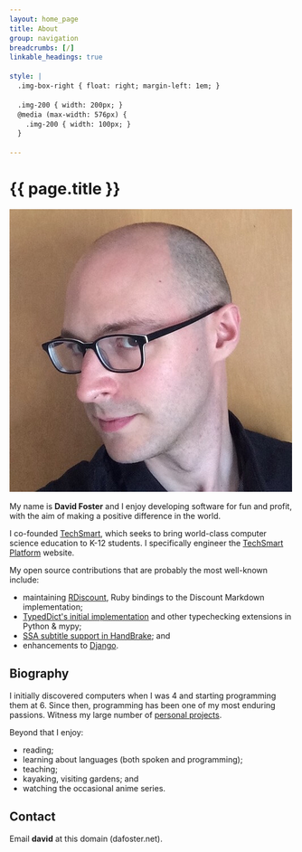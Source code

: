 ```yaml
---
layout: home_page
title: About
group: navigation
breadcrumbs: [/]
linkable_headings: true

style: |
  .img-box-right { float: right; margin-left: 1em; }
  
  .img-200 { width: 200px; }
  @media (max-width: 576px) {
    .img-200 { width: 100px; }
  }

---
```

<h1>{{ page.title }}</h1>

<img class="img-box-right img-200" alt="Picture of David Foster" src="profile.jpg" />

My name is **David Foster** and I enjoy developing software for fun and profit,
with the aim of making a positive difference in the world.

I co-founded [TechSmart],
which seeks to bring world-class computer science education to K-12 students.
I specifically engineer the [TechSmart Platform] website.

[TechSmart]: https://www.techsmart.codes
[TechSmart Platform]: /projects/techsmart-platform/

My open source contributions that are probably the most well-known include:

* maintaining [RDiscount], Ruby bindings to the Discount Markdown implementation;
* [TypedDict's initial implementation] and other typechecking extensions in Python & mypy;
* [SSA subtitle support in HandBrake]; and
* enhancements to [Django].

[RDiscount]: /projects/rdiscount/
[TypedDict's initial implementation]: /projects/typeddict/
[SSA subtitle support in HandBrake]: /projects/handbrake-subtitle-support/
[Django]: https://www.djangoproject.com/

<h2 id="biography">Biography</h2>

I initially discovered computers when I was 4 and starting programming them at 6.
Since then, programming has been one of my most enduring passions.
Witness my large number of [personal projects](/projects/).

Beyond that I enjoy:

* reading;
* learning about languages (both spoken and programming);
* teaching;
* kayaking, visiting gardens; and
* watching the occasional anime series.

<h2 id="contact">Contact</h2>

Email **david** at this domain (dafoster.net).
